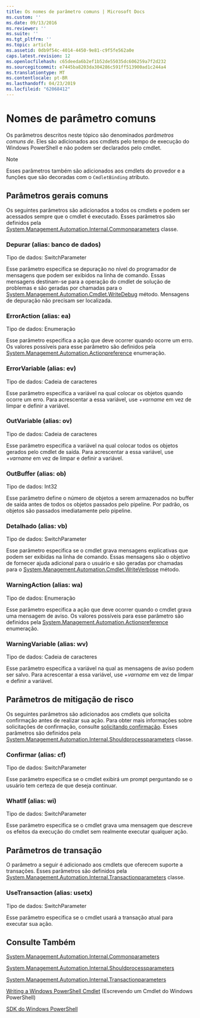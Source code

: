 ```yaml
---
title: Os nomes de parâmetro comuns | Microsoft Docs
ms.custom: ''
ms.date: 09/13/2016
ms.reviewer: ''
ms.suite: ''
ms.tgt_pltfrm: ''
ms.topic: article
ms.assetid: 0db9f54c-4014-4450-9e81-c9f5fe562a0e
caps.latest.revision: 12
ms.openlocfilehash: c65deeda6b2ef1b52de55035dc606259a7f2d232
ms.sourcegitcommit: e7445ba8203da304286c591ff513900ad1c244a4
ms.translationtype: MT
ms.contentlocale: pt-BR
ms.lasthandoff: 04/23/2019
ms.locfileid: "62068412"
---
```

# <a name="common-parameter-names"></a>Nomes de parâmetro comuns

Os parâmetros descritos neste tópico são denominados *parâmetros comuns de*. Eles são adicionados aos cmdlets pelo tempo de execução do Windows PowerShell e não podem ser declarados pelo cmdlet.

> [!NOTE]
> Esses parâmetros também são adicionados aos cmdlets do provedor e a funções que são decoradas com o `CmdletBinding` atributo.

## <a name="general-common-parameters"></a>Parâmetros gerais comuns

Os seguintes parâmetros são adicionados a todos os cmdlets e podem ser acessados sempre que o cmdlet é executado. Esses parâmetros são definidos pela [System.Management.Automation.Internal.Commonparameters](/dotnet/api/System.Management.Automation.Internal.CommonParameters) classe.

### <a name="debug-alias-db"></a>Depurar (alias: banco de dados)

Tipo de dados: SwitchParameter

Esse parâmetro especifica se depuração no nível do programador de mensagens que podem ser exibidos na linha de comando. Essas mensagens destinam-se para a operação do cmdlet de solução de problemas e são geradas por chamadas para o [System.Management.Automation.Cmdlet.WriteDebug](/dotnet/api/System.Management.Automation.Cmdlet.WriteDebug) método. Mensagens de depuração não precisam ser localizada.

### <a name="erroraction-alias-ea"></a>ErrorAction (alias: ea)

Tipo de dados: Enumeração

Esse parâmetro especifica a ação que deve ocorrer quando ocorre um erro. Os valores possíveis para esse parâmetro são definidos pela [System.Management.Automation.Actionpreference](/dotnet/api/System.Management.Automation.ActionPreference) enumeração.

### <a name="errorvariable-alias-ev"></a>ErrorVariable (alias: ev)

Tipo de dados: Cadeia de caracteres

Esse parâmetro especifica a variável na qual colocar os objetos quando ocorre um erro. Para acrescentar a essa variável, use +*varname* em vez de limpar e definir a variável.

### <a name="outvariable-alias-ov"></a>OutVariable (alias: ov)

Tipo de dados: Cadeia de caracteres

Esse parâmetro especifica a variável na qual colocar todos os objetos gerados pelo cmdlet de saída. Para acrescentar a essa variável, use +*varname* em vez de limpar e definir a variável.

### <a name="outbuffer-alias-ob"></a>OutBuffer (alias: ob)

Tipo de dados: Int32

Esse parâmetro define o número de objetos a serem armazenados no buffer de saída antes de todos os objetos passados pelo pipeline. Por padrão, os objetos são passados imediatamente pelo pipeline.

### <a name="verbose-alias-vb"></a>Detalhado (alias: vb)

Tipo de dados: SwitchParameter

Esse parâmetro especifica se o cmdlet grava mensagens explicativas que podem ser exibidas na linha de comando. Essas mensagens são o objetivo de fornecer ajuda adicional para o usuário e são geradas por chamadas para o [System.Management.Automation.Cmdlet.WriteVerbose](/dotnet/api/System.Management.Automation.Cmdlet.WriteVerbose) método.

### <a name="warningaction-alias-wa"></a>WarningAction (alias: wa)

Tipo de dados: Enumeração

Esse parâmetro especifica a ação que deve ocorrer quando o cmdlet grava uma mensagem de aviso. Os valores possíveis para esse parâmetro são definidos pela [System.Management.Automation.Actionpreference](/dotnet/api/System.Management.Automation.ActionPreference) enumeração.

### <a name="warningvariable-alias-wv"></a>WarningVariable (alias: wv)

Tipo de dados: Cadeia de caracteres

Esse parâmetro especifica a variável na qual as mensagens de aviso podem ser salvo. Para acrescentar a essa variável, use +*varname* em vez de limpar e definir a variável.

## <a name="risk-mitigation-parameters"></a>Parâmetros de mitigação de risco

Os seguintes parâmetros são adicionados aos cmdlets que solicita confirmação antes de realizar sua ação. Para obter mais informações sobre solicitações de confirmação, consulte [solicitando confirmação](./requesting-confirmation-from-cmdlets.md). Esses parâmetros são definidos pela [System.Management.Automation.Internal.Shouldprocessparameters](/dotnet/api/System.Management.Automation.Internal.ShouldProcessParameters) classe.

### <a name="confirm-alias-cf"></a>Confirmar (alias: cf)

Tipo de dados: SwitchParameter

Esse parâmetro especifica se o cmdlet exibirá um prompt perguntando se o usuário tem certeza de que deseja continuar.

### <a name="whatif-alias-wi"></a>WhatIf (alias: wi)

Tipo de dados: SwitchParameter

Esse parâmetro especifica se o cmdlet grava uma mensagem que descreve os efeitos da execução do cmdlet sem realmente executar qualquer ação.

## <a name="transaction-parameters"></a>Parâmetros de transação

O parâmetro a seguir é adicionado aos cmdlets que oferecem suporte a transações. Esses parâmetros são definidos pela [System.Management.Automation.Internal.Transactionparameters](/dotnet/api/System.Management.Automation.Internal.TransactionParameters) classe.

### <a name="usetransaction-alias-usetx"></a>UseTransaction (alias: usetx)

Tipo de dados: SwitchParameter

Esse parâmetro especifica se o cmdlet usará a transação atual para executar sua ação.

## <a name="see-also"></a>Consulte Também

[System.Management.Automation.Internal.Commonparameters](/dotnet/api/System.Management.Automation.Internal.CommonParameters)

[System.Management.Automation.Internal.Shouldprocessparameters](/dotnet/api/System.Management.Automation.Internal.ShouldProcessParameters)

[System.Management.Automation.Internal.Transactionparameters](/dotnet/api/System.Management.Automation.Internal.TransactionParameters)

[Writing a Windows PowerShell Cmdlet](./writing-a-windows-powershell-cmdlet.md) (Escrevendo um Cmdlet do Windows PowerShell)

[SDK do Windows PowerShell](../windows-powershell-reference.md)
